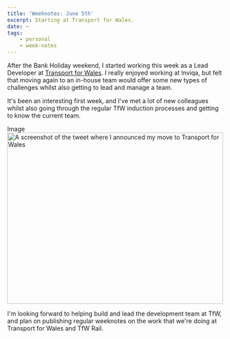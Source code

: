```yaml
---
title: 'Weeknotes: June 5th'
excerpt: Starting at Transport for Wales.
date: ~
tags:
    - personal
    - week-notes
---
```


After the Bank Holiday weekend, I started working this week as a Lead Developer at [Transport for Wales](https://trc.cymru). I really enjoyed working at Inviqa, but felt that moving again to an in-house team would offer some new types of challenges whilst also getting to lead and manage a team.

It's been an interesting first week, and I've met a lot of new colleagues whilst also going through the regular TfW induction processes and getting to know the current team.

<article class="contextual-region media media--type-image media--view-mode-full">
  <div data-contextual-id="media:media=38:changed=1622837121&amp;langcode=en" data-contextual-token="ejvo6oFu4TEiukN8QBENoOKIcCjEKDN9uqtEq68bvW8"></div>
      
  <div class="field field--name-field-media-image field--type-image field--label-visually_hidden">
    <div class="field__label visually-hidden">Image</div>
              <div class="field__item">  <img src="/sites/default/files/2021-06/Selection_124_0.png" width="500" height="396" alt="A screenshot of the tweet where I announced my move to Transport for Wales" />

</div>
          </div>

  </article>

I'm looking forward to helping build and lead the development team at TfW, and plan on publishing regular weeknotes on the work that we're doing at Transport for Wales and TfW Rail.
